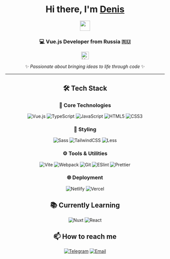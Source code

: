 <div align="center">

# Hi there, I'm <a href="tg://resolve?domain=@lPeace_Deathl" target="_blank">Denis</a> 
<img src="https://github.com/blackcater/blackcater/raw/main/images/Hi.gif" height="32"/>

### 💻 Vue.js Developer from Russia 🇷🇺 
<img width="24" height="24" src="https://img.icons8.com/external-tal-revivo-shadow-tal-revivo/24/external-vuejs-an-open-source-javascript-framework-for-building-user-interfaces-and-single-page-applications-logo-shadow-tal-revivo.png" alt="Vue.js"/>

✨ *Passionate about bringing ideas to life through code* ✨

</div>

---

<div align="center">

## 🛠 Tech Stack

### 🚀 Core Technologies
![Vue.js](https://img.shields.io/badge/-Vue.js-%232c3e50?style=for-the-badge&logo=vuedotjs)
![TypeScript](https://img.shields.io/badge/-TypeScript-007ACC?style=for-the-badge&logo=typescript&logoColor=white)
![JavaScript](https://img.shields.io/badge/-JavaScript-%23F7DF1C?style=for-the-badge&logo=javascript&logoColor=000000)
![HTML5](https://img.shields.io/badge/-HTML5-%23E44D27?style=for-the-badge&logo=html5&logoColor=ffffff)
![CSS3](https://img.shields.io/badge/-CSS3-%231572B6?style=for-the-badge&logo=css3)

### 🎨 Styling
![Sass](https://img.shields.io/badge/-Sass-%23CC6699?style=for-the-badge&logo=sass&logoColor=ffffff)
![TailwindCSS](https://img.shields.io/badge/-TailwindCSS-%231a202c?style=for-the-badge&logo=tailwind-css)
![Less](https://img.shields.io/badge/-Less-%231d365d?style=for-the-badge&logo=less&logoColor=ffffff)

### ⚙️ Tools & Utilities
![Vite](https://img.shields.io/badge/-Vite-%23646CFF?style=for-the-badge&logo=vite&logoColor=ffffff)
![Webpack](https://img.shields.io/badge/-Webpack-%232C3A42?style=for-the-badge&logo=webpack)
![Git](https://img.shields.io/badge/-Git-%23F05032?style=for-the-badge&logo=git&logoColor=%23ffffff)
![ESlint](https://img.shields.io/badge/-ESLint-%234B32C3?style=for-the-badge&logo=eslint)
![Prettier](https://img.shields.io/badge/-Prettier-%23F7B93E?style=for-the-badge&logo=prettier&logoColor=ffffff)

### 🌐 Deployment
![Netlify](https://img.shields.io/badge/-Netlify-%2300C7B7?style=for-the-badge&logo=netlify&logoColor=ffffff)
![Vercel](https://img.shields.io/badge/-Vercel-%23ffffff?style=for-the-badge&logo=vercel&logoColor=000000)

## 📚 Currently Learning
![Nuxt](https://img.shields.io/badge/-Nuxt.js-%23282C34?style=for-the-badge&logo=nuxtdotjs)
![React](https://img.shields.io/badge/-React-%23282C34?style=for-the-badge&logo=react)

</div>

<div align="center">

## 📫 How to reach me

[![Telegram](https://img.shields.io/badge/-Telegram-0088cc?style=for-the-badge&logo=telegram&logoColor=white)](https://t.me/lPeace_Deathl)
[![Email](https://img.shields.io/badge/-Email-D14836?style=for-the-badge&logo=gmail&logoColor=white)](mailto:boyko.denis.200332@gmail.com)

</div>
